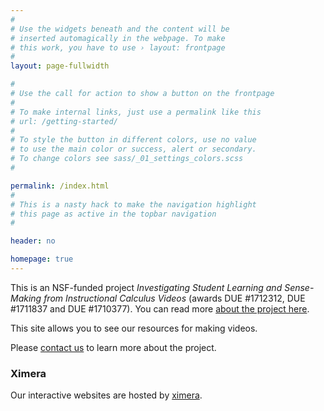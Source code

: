 ```yaml
---
#
# Use the widgets beneath and the content will be
# inserted automagically in the webpage. To make
# this work, you have to use › layout: frontpage
#
layout: page-fullwidth

#
# Use the call for action to show a button on the frontpage
#
# To make internal links, just use a permalink like this
# url: /getting-started/
#
# To style the button in different colors, use no value
# to use the main color or success, alert or secondary.
# To change colors see sass/_01_settings_colors.scss
#

permalink: /index.html
#
# This is a nasty hack to make the navigation highlight
# this page as active in the topbar navigation
#

header: no

homepage: true
---
```


<!--# Welcome to the homepage for the calculus videos project-->

<!--If you're a student looking for our videos, please go [here](./vids/)-->

This is an NSF-funded project *Investigating Student Learning and Sense-Making from Instructional Calculus Videos* (awards DUE #1712312, DUE #1711837 and DUE #1710377). You can read more [about the project here](/about).

This site allows you to see our resources for making videos.

Please [contact us](/team/) to learn more about the project.

### Ximera
Our interactive websites are hosted by [ximera](http://ximera.osu.edu).
